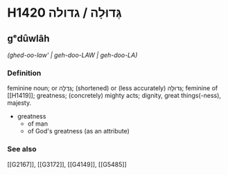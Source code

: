 # H1420 גְּדוּלָה / גדולה

## gᵉdûwlâh

_(ghed-oo-law' | ɡeh-doo-LAW | ɡeh-doo-LA)_

### Definition

feminine noun; or גְּדֻלָּה; (shortened) or (less accurately) גְּדוּלָּה; feminine of [[H1419]]; greatness; (concretely) mighty acts; dignity, great things(-ness), majesty.

- greatness
    - of man
    - of God's greatness (as an attribute)
### See also

[[G2167]], [[G3172]], [[G4149]], [[G5485]]


